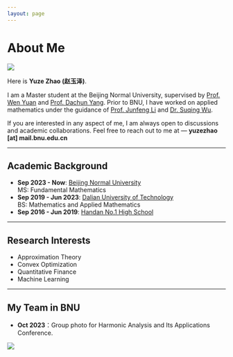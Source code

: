 ```yaml
---
layout: page
---
```


# About Me

<img src="https://Yuze-Zhao.github.io/yuzezhao.jpg" class="floatpic">

Here is **Yuze Zhao (赵玉泽)**.<br>

I am a Master student at the Beijing Normal University, supervised by [Prof. Wen Yuan](https://mathscinet.ams.org/mathscinet/MRAuthorID/743517) and [Prof. Dachun Yang](https://mathscinet.ams.org/mathscinet/MRAuthorID/317762). 
Prior to BNU, I have worked on applied mathematics under the guidance of [Prof. Junfeng Li](https://mathscinet.ams.org/mathscinet/MRAuthorID/756590) and [Dr. Suqing Wu](https://mathscinet.ams.org/mathscinet/MRAuthorID/1211260). 

If you are interested in any aspect of me, I am always open to discussions and academic collaborations. Feel free to reach out to me at — **yuzezhao [at] mail.bnu.edu.cn**

---

## Academic Background

- **Sep 2023 - Now**: [Beijing Normal University](https://www.bnu.edu.cn) <br>
MS: Fundamental Mathematics
- **Sep 2019 - Jun 2023**: [Dalian University of Technology](https://www.dlut.edu.cn) <br>
BS: Mathematics and Applied Mathematics
- **Sep 2016 - Jun 2019**: [Handan No.1 High School](http://www.handanyz.com)

---

## Research Interests

- Approximation Theory
- Convex Optimization
- Quantitative Finance
- Machine Learning 

---

## My Team in BNU

- **Oct 2023**：Group photo for Harmonic Analysis and Its Applications Conference.

<div>
<img src="/images/BNUHATeam.jpg">
</div>

<br>

<!-- <blockquote class="twitter-tweet"><p lang="en" dir="ltr">Thrilled to be an AAAI-UC Scholar at <a href="https://twitter.com/hashtag/AAAI24?src=hash&amp;ref_src=twsrc%5Etfw">#AAAI24</a>, thanks to <a href="https://twitter.com/hashtag/AAAI?src=hash&amp;ref_src=twsrc%5Etfw">#AAAI</a> &amp; <a href="https://twitter.com/hashtag/GoogleExploreCSR?src=hash&amp;ref_src=twsrc%5Etfw">#GoogleExploreCSR</a> for the sponsorship. Grateful for the knowledge gained and new friendships formed.<br><br>Wonderful trip in Vancouver. Looking forward to staying connected with all.<a href="https://twitter.com/hashtag/AAAI24?src=hash&amp;ref_src=twsrc%5Etfw">#AAAI24</a> <a href="https://twitter.com/hashtag/Vancouver?src=hash&amp;ref_src=twsrc%5Etfw">#Vancouver</a> <a href="https://twitter.com/hashtag/GoogleExploreCSR?src=hash&amp;ref_src=twsrc%5Etfw">#GoogleExploreCSR</a> <a href="https://t.co/wUQUp8XlSM">pic.twitter.com/wUQUp8XlSM</a></p>&mdash; Hanlin CAI (seeking a PhD position 2025) (@lancecai2002) <a href="https://twitter.com/lancecai2002/status/1762210025173344260?ref_src=twsrc%5Etfw">February 26, 2024</a></blockquote> <script async src="https://platform.twitter.com/widgets.js" charset="utf-8"></script> -->

